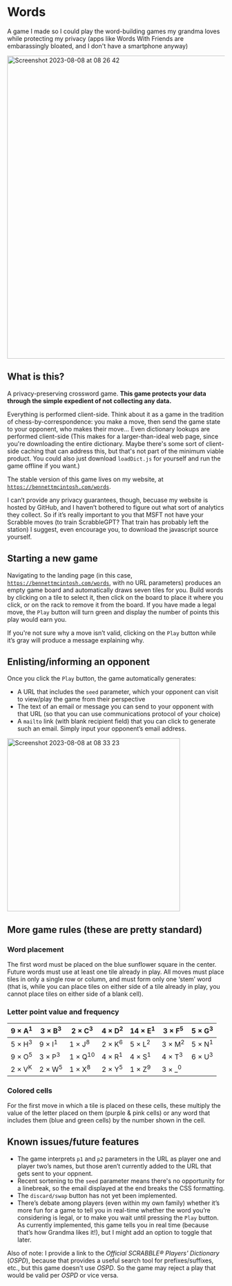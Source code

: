 # Words
A game I made so I could play the word-building games my grandma loves while protecting my privacy (apps like Words With Friends are embarassingly bloated, and I don't have a smartphone anyway)

<img width="700" alt="Screenshot 2023-08-08 at 08 26 42" src="https://github.com/benn-mctosh/words/assets/107890667/196e686a-c54e-4276-936f-adfc3a7f43e3">

## What is this? 
A privacy-preserving crossword game. **This game protects your data through the simple expedient of not collecting any data.**

Everything is performed client-side. Think about it as a game in the tradition of chess-by-correspondence: you make a move, then send the game state to your opponent, who makes their move... Even dictionary lookups are performed client-side (This makes for a larger-than-ideal web page, since you're downloading the entire dictionary. Maybe there's some sort of client-side caching that can address this, but that's not part of the minimum viable product. You could also just download `loadDict.js` for yourself and run the game offline if you want.)

The stable version of this game lives on my website, at [`https://bennettmcintosh.com/words`](https://bennettmcintosh.com/words).

I can’t provide any privacy guarantees, though, becuase my website is hosted by GitHub, and I haven’t bothered to figure out what sort of analytics they collect. So if it’s really important to you that MSFT not have your Scrabble moves (to train ScrabbleGPT? That train has probably left the station) I suggest, even encourage you, to download the javascript source yourself. 

## Starting a new game
Navigating to the landing page (in this case, [`https://bennettmcintosh.com/words`](https://bennettmcintosh.com/words), with no URL parameters) produces an empty game board and automatically draws seven tiles for you. Build words by clicking on a tile to select it, then click on the board to place it where you click, or on the rack to remove it from the board. If you have made a legal move, the `Play` button will turn green and display the number of points this play would earn you. 

If you're not sure why a move isn’t valid, clicking on the `Play` button while it’s gray will produce a message explaining why.

## Enlisting/informing an opponent

Once you click the `Play` button, the game automatically generates:
* A URL that includes the `seed` parameter, which your opponent can visit to view/play the game from their perspective
* The text of an email or message you can send to your opponent with that URL (so that you can use communications protocol of your choice)
* A `mailto` link (with blank recipient field) that you can click to generate such an email. Simply input your opponent’s email address.

<img width="400" alt="Screenshot 2023-08-08 at 08 33 23" src="https://github.com/benn-mctosh/words/assets/107890667/33aeb676-37d8-4539-b827-27e3928fa20e">

## More game rules (these are pretty standard)

### Word placement

The first word must be placed on the blue sunflower square in the center. Future words must use at least one tile already in play. All moves must place tiles in only a single row or column, and must form only one ‘stem’ word (that is, while you can place tiles on either side of a tile already in play, you cannot place tiles on either side of a blank cell). 

### Letter point value and frequency
| 9 × A<sup>1</sup> | 3 × B<sup>3</sup> | 2 × C<sup>3</sup> | 4 × D<sup>2</sup> | 14 × E<sup>1</sup> | 3 × F<sup>5</sup> | 5 × G<sup>3</sup> |
|---|---|---|---|---|---|---|
| 5 × H<sup>3</sup> | 9 × I<sup>1</sup> | 1 × J<sup>8</sup> | 2 × K<sup>6</sup> | 5 × L<sup>2</sup> | 3 × M<sup>2</sup> | 5 × N<sup>1</sup> |
| 9 × O<sup>5</sup> | 3 × P<sup>3</sup> | 1 × Q<sup>10</sup> | 4 × R<sup>1</sup> | 4 × S<sup>1</sup> | 4 × T<sup>3</sup> | 6 × U<sup>3</sup> | 
| 2 × V<sup>K</sup> | 2 × W<sup>5</sup> | 1 × X<sup>8</sup> | 2 × Y<sup>5</sup> | 1 × Z<sup>9</sup> | 3 × _<sup>0</sup> | |

### Colored cells

For the first move in which a tile is placed on these cells, these multiply the value of the letter placed on them (purple & pink cells) or any word that includes them (blue and green cells) by the number shown in the cell. 

## Known issues/future features

* The game interprets `p1` and `p2` parameters in the URL as player one and player two’s names, but those aren’t currently added to the URL that gets sent to your oppnent.
* Recent sortening to the `seed` parameter means there's no opportunity for a linebreak, so the email displayed at the end breaks the CSS formatting. 
* The `discard/swap` button has not yet been implemented.
* There’s debate among players (even within my own family) whether it’s more fun for a game to tell you in real-time whether the word you’re considering is legal, or to make you wait until pressing the `Play` button. As currently implemented, this game tells you in real time (because that’s how Grandma likes it!), but I might add an option to toggle that later. 

Also of note: I provide a link to the *Official SCRABBLE® Players' Dictionary* (*OSPD*), because that provides a useful search tool for prefixes/suffixes, etc., but this game doesn't use *OSPD*. So the game may reject a play that would be valid per *OSPD* or vice versa. 




